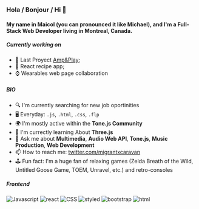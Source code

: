 ### Hola / Bonjour / Hi 👋

#### My name in Maicol (you can pronounced it like Michael), and  I'm a Full-Stack Web Developer living in Montreal, Canada.



##### Currently working on

- 🎺 Last Proyect [Amp&Play](https://github.com/MigrantCaravan/AmpAndPlay);
- 🍅 React recipe app;
- ⌚ Wearables web page collaboration

##### BIO

- 🔍 I'm currently searching for new job oportinities
- 🖥️ Everyday: `.js`, `.html`, `.css`, `.flp`
- 🌍 I'm mostly active within the **Tone.js Community**
- 🌱 I'm currectly learning About **Three.js**
- 💬 Ask me about **Multimedia**, **Audio Web API**, **Tone.js**, **Music Production**, **Web Development**
- 📫 How to reach me: [twitter.com/migrantxcaravan](https://twitter.com/migrantxcaravan)
- 🕹️ Fun fact: I'm a huge fan of relaxing games (Zelda Breath of the Wild, Untitled Goose Game, TOEM, Unravel, etc.) and retro-consoles


##### Frontend 

<img src="https://img.shields.io/badge/JavaScript-323330?style=for-the-badge&logo=javascript&logoColor=F7DF1E" alt="Javascript" />
<img src="https://img.shields.io/badge/React-323330?style=for-the-badge&logo=React&logoColor=61DAFB" alt="react" />
<img src="https://img.shields.io/badge/CSS3-323330?style=for-the-badge&logo=CSS3&logoColor=1572B6" alt="CSS" />
<img src="https://img.shields.io/badge/styled--components-DB7093?style=for-the-badge&logo=styled-components&logoColor=white" alt="styled" />
<img src="https://img.shields.io/badge/bootstrap-323330?style=for-the-badge&logo=bootstrap&logoColor=7952B3" alt="bootstrap" />
<img src="https://img.shields.io/badge/HTML5-323330?style=for-the-badge&logo=HTML5&logoColor=E34F26" alt="html" />




